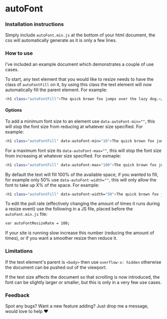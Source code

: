 # autoFont

### Installation instructions

Simply include `autoFont.min.js` at the bottom of your html document, the css will automatically generate as it is only a few lines.

### How to use

I’ve included an example document which demonstrates a couple of use cases.

To start, any text element that you would like to resize needs to have the class of `autoFontFill` on it, by using this class the text element will now automatically fill the parent element. For example:

```sh
<h1 class="autoFontFill">The quick brown fox jumps over the lazy dog.</h1>
```

#### Options

To add a minimum font size to an element use `data-autoFont-min=""`, this will stop the font size from reducing at whatever size specified. For example:

```sh
<h1 class="autoFontFill" data-autoFont-min="10">The quick brown fox jumps over the lazy dog.</h1>
```

For a maximum font size its `data-autoFont-max=""`, this will stop the font size from increasing at whatever size specified. For exmaple:

```sh
<h1 class="autoFontFill" data-autoFont-max="100">The quick brown fox jumps over the lazy dog.</h1>
```

By default the text will fill 100% of the available space, if you wanted to fill, for example only 50% use  `data-autoFont-width=""`, this will only allow the font to take up X% of the space. For example:

```sh
<h1 class="autoFontFill" data-autoFont-width="50">The quick brown fox jumps over the lazy dog.</h1>
```

To edit the poll rate (effectively changing the amount of times it runs during a resize event) use the following in a JS file, placed before the `autoFont.min.js` file:

```sh
var autoFontResizeRate = 100;
```

If your site is running slow increase this number (reducing the amount of times), or if you want a smoother resize then reduce it.

### Limitations

If the text element's parent is `<body>` then use `overflow-x: hidden` otherwise the document can be pushed out of the viewport.

If the text size affects the document so that scrolling is now introduced, the font can be slightly larger or smaller, but this is only in a very few use cases.

### Feedback

Spot any bugs? Want a new feature adding? Just drop me a message, would love to help :heart:

